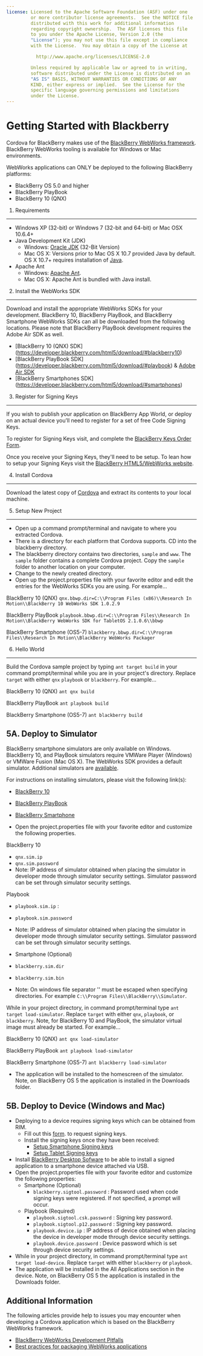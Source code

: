 ```yaml
---
license: Licensed to the Apache Software Foundation (ASF) under one
         or more contributor license agreements.  See the NOTICE file
         distributed with this work for additional information
         regarding copyright ownership.  The ASF licenses this file
         to you under the Apache License, Version 2.0 (the
         "License"); you may not use this file except in compliance
         with the License.  You may obtain a copy of the License at

           http://www.apache.org/licenses/LICENSE-2.0

         Unless required by applicable law or agreed to in writing,
         software distributed under the License is distributed on an
         "AS IS" BASIS, WITHOUT WARRANTIES OR CONDITIONS OF ANY
         KIND, either express or implied.  See the License for the
         specific language governing permissions and limitations
         under the License.
---
```


Getting Started with Blackberry
============================

Cordova for BlackBerry makes use of the [BlackBerry WebWorks framework](https://bdsc.webapps.blackberry.com/html5). BlackBerry WebWorks tooling is available for Windows or Mac environments. 

WebWorks applications can ONLY be deployed to the following BlackBerry platforms:

* BlackBerry OS 5.0 and higher
* BlackBerry PlayBook
* BlackBerry 10 (QNX)


1.  Requirements
---------------

- Windows XP (32-bit) or Windows 7 (32-bit and 64-bit) or Mac OSX 10.6.4+
- Java Development Kit (JDK)
    - Windows: [Oracle JDK](http://www.oracle.com/technetwork/java/javase/downloads/index.html#jdk) (32-Bit Version)
    - Mac OS X: Versions prior to Mac OS X 10.7 provided Java by default.  OS X 10.7+ requires installation of [Java](http://support.apple.com/kb/DL1421).
-   Apache Ant
    - Windows: [Apache Ant](http://ant.apache.org/bindownload.cgi).
    - Mac OS X: Apache Ant is bundled with Java install.


2.  Install the WebWorks SDK
-------------------------
Download and install the appropriate WebWorks SDKs for your development. BlackBerry 10, BlackBerry PlayBook, and BlackBerry Smartphone WebWorks SDKs can all be downloaded from the following locations.  Please note that BlackBerry PlayBook development requires the Adobe Air SDK as well.

- [BlackBerry 10 (QNX) SDK] (https://developer.blackberry.com/html5/download/#blackberry10)
- [BlackBerry PlayBook SDK] (https://developer.blackberry.com/html5/download/#playbook) & [Adobe Air SDK](http://www.adobe.com/devnet/air/air-sdk-download.html)
- [BlackBerry Smartphones SDK] (https://developer.blackberry.com/html5/download/#smartphones)


3.  Register for Signing Keys
-------------------------
If you wish to publish your application on BlackBerry App World, or deploy on an actual device you’ll need to register for a set of free Code Signing Keys.  

To register for Signing Keys visit, and complete the [BlackBerry Keys Order Form](https://www.blackberry.com/SignedKeys).

Once you receive your Signing Keys, they'll need to be setup. To lean how to setup your Signing Keys visit the [BlackBerry HTML5/WebWorks website](https://developer.blackberry.com/html5/documentation/signing_setup_bb10_apps_2008396_11.html).


4.  Install Cordova
-------------------------

Download the latest copy of [Cordova](http://phonegap.com/download) and extract its contents to your local machine.


5.  Setup New Project
--------------------

- Open up a command prompt/terminal and navigate to where you extracted Cordova.
- There is a directory for each platform that Cordova supports.  CD into the blackberry directory.
- The blackberry directory contains two directories, `sample` and `www`.  The `sample` folder contains a complete Cordova project.  Copy the `sample` folder to another location on your computer.
- Change to the newly created directory.
- Open up the project.properties file with your favorite editor and edit the entries for the WebWorks SDKs you are using. For example...

BlackBerry 10 (QNX)
`qnx.bbwp.dir=C:\\Program Files (x86)\\Research In Motion\\BlackBerry 10 WebWorks SDK 1.0.2.9`

BlackBerry PlayBook
`playbook.bbwp.dir=C:\\Program Files\\Research In Motion\\BlackBerry WebWorks SDK for TabletOS 2.1.0.6\\bbwp`

BlackBerry Smartphone (OS5-7)
`blackberry.bbwp.dir=C:\\Program Files\\Research In Motion\\BlackBerry WebWorks Packager`


6.  Hello World
--------------

Build the Cordova sample project by typing `ant target build` in your command prompt/terminal while you are in your project's directory. Replace `target` with either `qnx` `playbook` or `blackberry`. For example...

BlackBerry 10 (QNX)
`ant qnx build`

BlackBerry PlayBook
`ant playbook build`

BlackBerry Smartphone (OS5-7)
`ant blackberry build`


5A.  Deploy to Simulator
--------------------------------------

BlackBerry smartphone simulators are only available on Windows. BlackBerry 10, and PlayBook simulators require VMWare Player (Windows) or VMWare Fusion (Mac OS X). The WebWorks SDK provides a default simulator. Additional simulators are [available](http://us.blackberry.com/developers/resources/simulators.jsp).

For instructions on installing simulators, please visit the following link(s):
- [BlackBerry 10](https://developer.blackberry.com/html5/documentation/using_the_bb10_simulator_2008466_11.html)
- [BlackBerry PlayBook](https://developer.blackberry.com/html5/documentation/using_the_tablet_simulator_1866980_11.html)
- [BlackBerry Smartphone](https://developer.blackberry.com/html5/documentation/run_your_app_on_smartphone_sim_1876976_11.html)

- Open the project.properties file with your favorite editor and customize the following properties.
    
BlackBerry 10
- `qnx.sim.ip`
- `qnx.sim.password`
- Note: IP address of simulator obtained when placing the simulator in developer mode through simulator security settings. Simulator password can be set through simulator security settings.

Playbook
- `playbook.sim.ip` : 
- `playbook.sim.password`
- Note: IP address of simulator obtained when placing the simulator in developer mode through simulator security settings. Simulator password can be set through simulator security settings.

- Smartphone (Optional)
- `blackberry.sim.dir` 
- `blackberry.sim.bin`
- Note: On windows file separator '\' must be escaped when specifying directories.  For example `C:\\Program Files\\BlackBerry\\Simulator`.  

While in your project directory, in command prompt/terminal type `ant target load-simulator`. Replace `target` with either `qnx`, `playbook`, or `blackberry`. Note, for BlackBerry 10 and PlayBook, the simulator virtual image must already be started.  For example...

BlackBerry 10 (QNX)
`ant qnx load-simulator`

BlackBerry PlayBook
`ant playbook load-simulator`

BlackBerry Smartphone (OS5-7)
`ant blackberry load-simulator`

- The application will be installed to the homescreen of the simulator. Note, on BlackBerry OS 5 the application is installed in the Downloads folder.

5B.  Deploy to Device (Windows and Mac)
--------------------------------------

- Deploying to a device requires signing keys which can be obtained from RIM.
    - Fill out this [form](https://bdsc.webapps.blackberry.com/html5/signingkey). to request signing keys.
    - Install the signing keys once they have been received:
        - [Setup Smartphone Signing keys](https://bdsc.webapps.blackberry.com/html5/documentation/ww_publishing/signing_setup_smartphone_apps_1920010_11.html)
        - [Setup Tablet Signing keys](https://bdsc.webapps.blackberry.com/html5/documentation/ww_publishing/signing_setup_tablet_apps_1920009_11.html)
- Install [BlackBerry Desktop Sofware](http://us.blackberry.com/apps-software/desktop/) to be able to install a signed application to a smartphone device attached via USB.
- Open the project.properties file with your favorite editor and customize the following properties:
    - Smartphone (Optional)
        - `blackberry.sigtool.password` : Password used when code signing keys were registered.  If not specified, a prompt will occur.
    - Playbook (Required)
        - `playbook.sigtool.csk.password` : Signing key password.
        - `playbook.sigtool.p12.password` : Signing key password.
        - `playbook.device.ip` : IP address of device obtained when placing the device in developer mode through device security settings.
        - `playbook.device.password` : Device password which is set through device security settings.
- While in your project directory, in command prompt/terminal type `ant target load-device`. Replace `target` with either `blackberry` or `playbook`.
- The application will be installed in the All Applications section in the device.  Note, on BlackBerry OS 5 the application is installed in the Downloads folder.

Additional Information
----------------------

The following articles provide help to issues you may encounter when developing a Cordova application which is based on the BlackBerry WebWorks framework.

- [BlackBerry WebWorks Development Pitfalls](http://supportforums.blackberry.com/t5/Web-and-WebWorks-Development/Common-BlackBerry-WebWorks-development-pitfalls-that-can-be/ta-p/624712)
- [Best practices for packaging WebWorks applications](https://bdsc.webapps.blackberry.com/html5/documentation/ww_developing/bestpractice_compiling_ww_apps_1873324_11.html)

